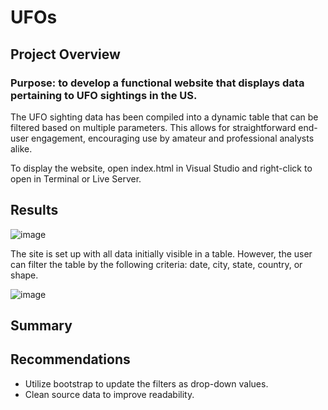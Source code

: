 # UFOs
## Project Overview
### Purpose: to develop a functional website that displays data pertaining to UFO sightings in the US.
The UFO sighting data has been compiled into a dynamic table that can be filtered based on multiple parameters. This allows for straightforward end-user engagement, encouraging use by amateur and professional analysts alike.

To display the website, open index.html in Visual Studio and right-click to open in Terminal or Live Server.
## Results
![image](https://user-images.githubusercontent.com/83254435/126095318-972d63fd-47d7-47b1-8825-bc3618e56d86.png)

The site is set up with all data initially visible in a table. However, the user can filter the table by the following criteria: date, city, state, country, or shape.

![image](https://user-images.githubusercontent.com/83254435/126095493-4ce3cc19-bd28-4233-8e85-77379797da80.png)

## Summary


## Recommendations
- Utilize bootstrap to update the filters as drop-down values. 
- Clean source data to improve readability.
